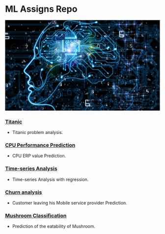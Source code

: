 # ML Assigns Repo

![python](res/machine-learning-1.png)

### [Titanic](Titanic)
* Titanic problem analysis.

### [CPU Performance Prediction](CPU%20Performance%20Prediction)
* CPU ERP value Prediction.

### [Time-series Analysis](Time-series%20Analysis%20with%20regression)
* Time-series Analysis with regression.

### [Churn analysis](Churn%20analysis)
* Customer leaving his Mobile service provider Prediction.

### [Mushroom Classification](Mushroom%20Classification)
* Prediction of the eatability of Mushroom.
